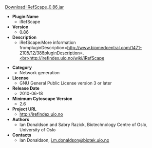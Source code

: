 <a href="iRefScape_0.86.jar">Download iRefScape_0.86.jar</a>

* __Plugin Name__
  * iRefScape
* __Version__
  * 0.86
* __Description__
  * iRefScape:More information frompluginDescription=http://www.biomedcentral.com/1471-2105/12/388pluginDescription=.<br>http://irefindex.uio.no/wiki/iRefScape<p>
* __Category__
  * Network generation
* __License__
  * GNU General Public License version 3 or later
* __Release Date__
  * 2010-06-18
* __Minimum Cytoscape Version__
  * 2.6
* __Project URL__
  * http://irefindex.uio.no
* __Authors__
  * Ian Donaldson and Sabry Razick, Biotechnology Centre of Oslo, University of Oslo
* __Contacts__
  * Ian Donaldson, i.m.donaldson@biotek.uio.no
